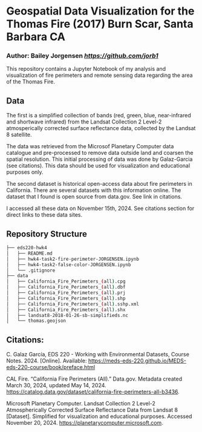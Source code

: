 # Geospatial Data Visualization for the Thomas Fire (2017) Burn Scar, Santa Barbara CA
### Author: Bailey Jorgensen *https://github.com/jorb1*

This repository contains a Jupyter Notebook of my analysis and visualization of fire perimeters and remote sensing data regarding the area of the Thomas Fire. 

## Data
The first is a simplified collection of bands (red, green, blue, near-infrared and shortwave infrared) from the Landsat Collection 2 Level-2 atmosperically corrected surface reflectance data, collected by the Landsat 8 satellite.

The data was retrieved from the Microsof Planetary Computer data catalogue and pre-processed to remove data outside land and coarsen the spatial resolution. This initial processing of data was done by Galaz-Garcia (see citations). This data should be used for visualization and educational purposes only.

The second dataset is historical open-access data about fire perimeters in California. There are several datasets with this information online. The dataset that I found is open source from data.gov. See link in citations.

I accessed all these data on November 15th, 2024. See citations section for direct links to these data sites. 

## Repository Structure

```bash
├── eds220-hwk4
│   ├── README.md
│   ├── hwk4-task2-fire-perimeter-JORGENSEN.ipynb
│   ├── hwk4-task2-false-color-JORGENSEN.ipynb
│   └── .gitignore
├── data
│   ├── California_Fire_Perimeters_(all).cpg
│   ├── California_Fire_Perimeters_(all).dbf
│   ├── California_Fire_Perimeters_(all).prj
│   ├── California_Fire_Perimeters_(all).shp
│   ├── California_Fire_Perimeters_(all).sshp.xml
│   ├── California_Fire_Perimeters_(all).shx
│   ├── landsat8-2018-01-26-sb-simplifieds.nc
│   └── thomas.geojson
```

## Citations:

C. Galaz García, EDS 220 - Working with Environmental Datasets, Course Notes. 2024. [Online]. Available: https://meds-eds-220.github.io/MEDS-eds-220-course/book/preface.html

CAL Fire. “California Fire Perimeters (All).” Data.gov. Metadata created March 30, 2024, updated May 14, 2024. https://catalog.data.gov/dataset/california-fire-perimeters-all-b3436.

Microsoft Planetary Computer. Landsat Collection 2 Level-2 Atmospherically Corrected Surface Reflectance Data from Landsat 8 [Dataset]. Simplified for visualization and educational purposes. Accessed November 20, 2024. https://planetarycomputer.microsoft.com.
